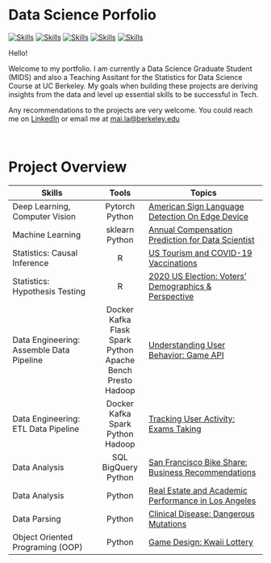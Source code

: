 # Data Science Porfolio

<!-- buttons -->

[![Skills](https://img.shields.io/badge/-Python-green?style=for-the-badge)](#Skills)
[![Skills](https://img.shields.io/badge/-R-yellowgreen?style=for-the-badge)](#Skills)
[![Skills](https://img.shields.io/badge/-MATLAB-yellow?style=for-the-badge)](#Skills)
[![Skills](https://img.shields.io/badge/-SQL-orange?style=for-the-badge)](#Skills)
[![Skills](https://img.shields.io/badge/-Bash-red?style=for-the-badge)](#Skills)

<!--Colors: brightgreengreenyellowgreenyelloworangeredbluelightgrey
successimportantcriticalinformationalinactive
bluevioletff69b49cf-->

Hello!

Welcome to my portfolio. I am currently a Data Science Graduate Student (MIDS) and also a Teaching Assitant for the Statistics for Data Science Course at UC Berkeley. My goals when building these projects are deriving insights from the data and level up essential skills to be successful in Tech. 

Any recommendations to the projects are very welcome. You could reach me on [LinkedIn](https://www.linkedin.com/in/latuyetmai/) or email me at mai.la@berkeley.edu

<br>

# Project Overview

|                              **Skills**                             |                                            **Tools**                                          |                           **Topics**                          |
|---------------------------------------------------------------------|:---------------------------------------------------------------------------------------------:|---------------------------------------------------------------|
|                    Deep Learning, Computer Vision                 |                                        Pytorch<br>Python                                              |             [American Sign Language Detection On Edge Device](https://github.com/latuyetmai/American_Sign_Language_Detection_On_Edge_Device)           |
|                    Machine Learning                |                                        sklearn<br>Python                                              |             [Annual Compensation Prediction for Data Scientist](https://github.com/latuyetmai/mla-folio/tree/projects/ML_Data_Scientist%20Compensation_Prediction)           |
|                    Statistics: Causal Inference                   |                                                R                                              |             [US Tourism and COVID-19 Vaccinations](https://github.com/latuyetmai/mla-folio/tree/projects/Causal_Inference_Tourism_Vaccinations)            |
|                   Statistics: Hypothesis Testing                  |                                                R                                              |     [2020 US   Election: Voters’ Demographics & Perspective](https://github.com/latuyetmai/mla-folio/tree/projects/Hypothesis_Testing_2020_Election)    |
|     Data Engineering: Assemble Data Pipeline     |     Docker<br>Kafka<br>Flask<br>Spark<br>Python<br>Apache Bench<br>Presto<br>Hadoop           |             [Understanding   User Behavior: Game API](https://github.com/latuyetmai/mla-folio/tree/projects/Assemble_Pipeline_API_Streaming)           |
|                 Data Engineering: ETL Data Pipeline               |                        Docker<br>Kafka<br>Spark<br>Python<br>Hadoop                           |             [Tracking User Activity: Exams Taking](https://github.com/latuyetmai/mla-folio/tree/projects/ETL_Pipeline_Tracking_User_Activities)            |
|                             Data Analysis                           |                                   SQL<br>BigQuery<br>Python                                   |      [San Francisco Bike Share: Business Recommendations](https://github.com/latuyetmai/mla-folio/tree/projects/Analysis_SF_Bikeshare)     |
|                             Data Analysis                           |                                             Python                                            |      [Real Estate and Academic Performance in Los Angeles](https://github.com/latuyetmai/mla-folio/tree/projects/Analysis_Housing_n_School)    |
|                           Data Parsing                            |                                             Python                                            |              [Clinical Disease: Dangerous Mutations](https://github.com/latuyetmai/mla-folio/tree/projects/Parsing_Dangerous_Mutations)            |
|                  Object Oriented Programing (OOP)                 |                                             Python                                            |                  [Game Design: Kwaii Lottery](https://github.com/latuyetmai/mla-folio/tree/projects/OOP_Python_Game_Kawaii_Lottery)                 |

